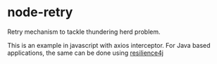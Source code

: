 # node-retry
Retry mechanism to tackle thundering herd problem.

 This is an example in javascript with axios interceptor. For Java based applications, the same can be done using [resilience4j](https://resilience4j.readme.io/docs/retry)
